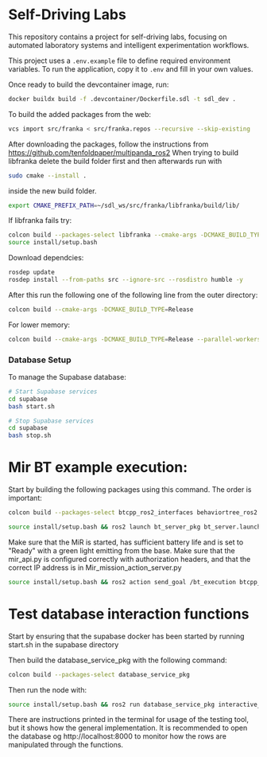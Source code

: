 # Self-Driving Labs

This repository contains a project for self-driving labs, focusing on automated laboratory systems and intelligent experimentation workflows.

This project uses a `.env.example` file to define required environment variables. To run the application, copy it to `.env` and fill in your own values.


Once ready to build the devcontainer image, run:
```bash
docker buildx build -f .devcontainer/Dockerfile.sdl -t sdl_dev .
```

To build the added packages from the web: 
```bash
vcs import src/franka < src/franka.repos --recursive --skip-existing
```

After downloading the packages, follow the instructions from https://github.com/tenfoldpaper/multipanda_ros2
When trying to build libfranka delete the build folder first and then afterwards run with 
```bash
sudo cmake --install .
```
inside the new build folder. 


```bash
export CMAKE_PREFIX_PATH=~/sdl_ws/src/franka/libfranka/build/lib/
```

If libfranka fails try: 
```bash 
colcon build --packages-select libfranka --cmake-args -DCMAKE_BUILD_TYPE=Release --parallel-workers 1
source install/setup.bash
```

Download dependcies: 
```bash
rosdep update
rosdep install --from-paths src --ignore-src --rosdistro humble -y
```

After this run the following one of the following line from the outer directory: 
```bash 
colcon build --cmake-args -DCMAKE_BUILD_TYPE=Release
```
For lower memory: 
```bash 
colcon build --cmake-args -DCMAKE_BUILD_TYPE=Release --parallel-workers 1
```

### Database Setup

To manage the Supabase database:

```bash
# Start Supabase services
cd supabase
bash start.sh

# Stop Supabase services
cd supabase
bash stop.sh
```



# Mir BT example execution:

Start by building the following packages using this command. The order is important:

```bash
colcon build --packages-select btcpp_ros2_interfaces behaviortree_ros2 mir bt_server_pkg
```

```bash
source install/setup.bash && ros2 launch bt_server_pkg bt_server.launch.py
```

Make sure that the MiR is started, has sufficient battery life and is set to "Ready" with a green light emitting from the base. Make sure that the mir_api.py is configured correctly with authorization headers, and that the correct IP address is in Mir_mission_action_server.py

```bash
source install/setup.bash && ros2 action send_goal /bt_execution btcpp_ros2_interfaces/action/ExecuteTree "{target_tree: 'BT_Test'}" --feedback
```

# Test database interaction functions

Start by ensuring that the supabase docker has been started by running start.sh in the supabase directory

Then build the database_service_pkg with the following command:
```bash
colcon build --packages-select database_service_pkg
```

Then run the node with:
```bash
source install/setup.bash && ros2 run database_service_pkg interactive_database_test
```

There are instructions printed in the terminal for usage of the testing tool, but it shows how the general implementation.
It is recommended to open the database og http://localhost:8000 to monitor how the rows are manipulated through the functions.